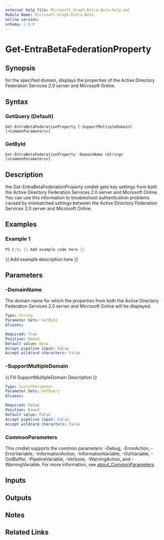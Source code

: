 ```yaml
---
external help file: Microsoft.Graph.Entra.Beta-help.xml
Module Name: Microsoft.Graph.Entra.Beta
online version:
schema: 2.0.0
---
```


# Get-EntraBetaFederationProperty

## Synopsis
for the specified domain, displays the properties of the Active Directory Federation Services 2.0 server and Microsoft Online.

## Syntax

### GetQuery (Default)
```
Get-EntraBetaFederationProperty [-SupportMultipleDomain] [<CommonParameters>]
```

### GetById
```
Get-EntraBetaFederationProperty -DomainName <String> [<CommonParameters>]
```

## Description
the Get-EntraBetaFederationProperty cmdlet gets key settings from both the Active Directory Federation Services 2.0 server and Microsoft Online.
You can use this
information to troubleshoot authentication problems caused by mismatched settings between the Active Directory Federation Services 2.0 server and Microsoft Online.

## Examples

### Example 1
```powershell
PS C:\> {{ Add example code here }}
```

{{ Add example description here }}

## Parameters

### -DomainName
The domain name for which the properties from both the Active Directory Federation Services 2.0 server and Microsoft Online will be displayed.

```yaml
Type: String
Parameter Sets: GetById
Aliases:

Required: True
Position: Named
Default value: None
Accept pipeline input: False
Accept wildcard characters: False
```

### -SupportMultipleDomain
{{ Fill SupportMultipleDomain Description }}

```yaml
Type: SwitchParameter
Parameter Sets: GetQuery
Aliases:

Required: False
Position: Named
Default value: False
Accept pipeline input: False
Accept wildcard characters: False
```

### CommonParameters
This cmdlet supports the common parameters: -Debug, -ErrorAction, -ErrorVariable, -InformationAction, -InformationVariable, -OutVariable, -OutBuffer, -PipelineVariable, -Verbose, -WarningAction, and -WarningVariable. For more information, see [about_CommonParameters](https://go.microsoft.com/fwlink/?LinkID=113216).

## Inputs

## Outputs

## Notes

## Related Links
